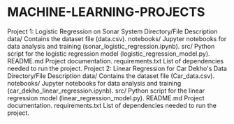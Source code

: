 # MACHINE-LEARNING-PROJECTS
Project 1: Logistic Regression on Sonar System
Directory/File	Description
data/	Contains the dataset file (data.csv).
notebooks/	Jupyter notebooks for data analysis and training (sonar_logistic_regression.ipynb).
src/	Python script for the logistic regression model (logistic_regression_model.py).
README.md	Project documentation.
requirements.txt	List of dependencies needed to run the project.
Project 2: Linear Regression for Car Dekho's Data
Directory/File	Description
data/	Contains the dataset file (Car_data.csv).
notebooks/	Jupyter notebooks for data analysis and training (car_dekho_linear_regression.ipynb).
src/	Python script for the linear regression model (linear_regression_model.py).
README.md	Project documentation.
requirements.txt	List of dependencies needed to run the project.
